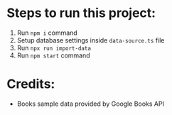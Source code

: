 # Steps to run this project:

1. Run `npm i` command
2. Setup database settings inside `data-source.ts` file
3. Run `npx run import-data`
4. Run `npm start` command

# Credits:

- Books sample data provided by Google Books API